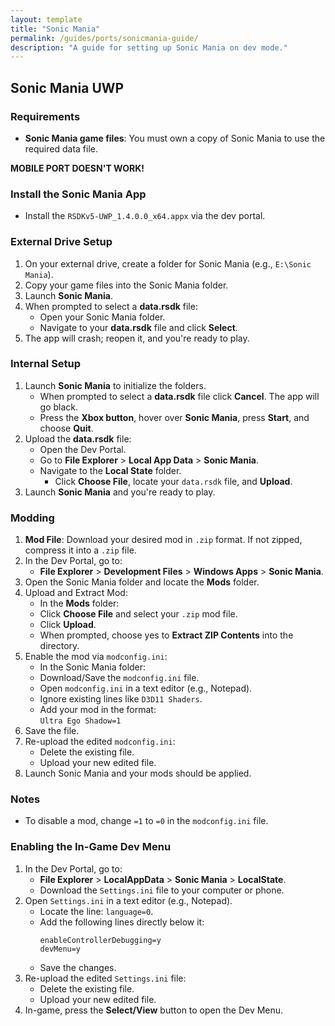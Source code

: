 ```yaml
---
layout: template
title: "Sonic Mania"
permalink: /guides/ports/sonicmania-guide/
description: "A guide for setting up Sonic Mania on dev mode."
---
```


## Sonic Mania UWP

### Requirements  
- **Sonic Mania game files**: You must own a copy of Sonic Mania to use the required data file.

**MOBILE PORT DOESN'T WORK!**

### Install the Sonic Mania App
- Install the `RSDKv5-UWP_1.4.0.0_x64.appx` via the dev portal.  

### External Drive Setup
1. On your external drive, create a folder for Sonic Mania (e.g., `E:\Sonic Mania`).  
2. Copy your game files into the Sonic Mania folder.
3. Launch **Sonic Mania**.  
4. When prompted to select a **data.rsdk** file:
   - Open your Sonic Mania folder.
   - Navigate to your **data.rsdk** file and click **Select**.
5. The app will crash; reopen it, and you're ready to play.

### Internal Setup
1. Launch **Sonic Mania** to initialize the folders.
    - When prompted to select a **data.rsdk** file click **Cancel**. The app will go black.  
    - Press the **Xbox button**, hover over **Sonic Mania**, press **Start**, and choose **Quit**.
2. Upload the **data.rsdk** file:
   - Open the Dev Portal.
   - Go to **File Explorer** > **Local App Data** > **Sonic Mania**.
   - Navigate to the **Local State** folder.
      - Click **Choose File**, locate your `data.rsdk` file, and **Upload**.
3. Launch **Sonic Mania** and you're ready to play.

### Modding
1. **Mod File**: Download your desired mod in `.zip` format. If not zipped, compress it into a `.zip` file.
2. In the Dev Portal, go to:
   - **File Explorer** > **Development Files** > **Windows Apps** > **Sonic Mania**.
2. Open the Sonic Mania folder and locate the **Mods** folder.
3. Upload and Extract Mod:
   - In the **Mods** folder:
   - Click **Choose File** and select your `.zip` mod file.
   - Click **Upload**.
   - When prompted, choose yes to **Extract ZIP Contents** into the directory.
4. Enable the mod via `modconfig.ini`:
   - In the Sonic Mania folder:
   - Download/Save the `modconfig.ini` file.
   - Open `modconfig.ini` in a text editor (e.g., Notepad).
   - Ignore existing lines like `D3D11 Shaders`.
   - Add your mod in the format:  
    `Ultra Ego Shadow=1`
5. Save the file.
6. Re-upload the edited `modconfig.ini`:
   - Delete the existing file.
   - Upload your new edited file.
7. Launch Sonic Mania and your mods should be applied.

### Notes
- To disable a mod, change `=1` to `=0` in the `modconfig.ini` file.

### Enabling the In-Game Dev Menu
1. In the Dev Portal, go to:
   -  **File Explorer** > **LocalAppData** > **Sonic Mania** > **LocalState**.  
   - Download the `Settings.ini` file to your computer or phone.  
2. Open `Settings.ini` in a text editor (e.g., Notepad).
   - Locate the line: `language=0`.  
   - Add the following lines directly below it:  
     ```  
     enableControllerDebugging=y  
     devMenu=y  
     ```  
   - Save the changes.  
3. Re-upload the edited `Settings.ini` file:
   - Delete the existing file.
   - Upload your new edited file.
4. In-game, press the **Select/View** button to open the Dev Menu.